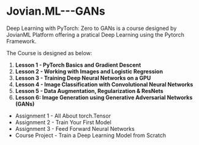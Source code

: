 # Jovian.ML---GANs
Deep Learning with PyTorch: Zero to GANs is a course designed by JovianML Platform offering a pratical Deep Learning using the Pytorch Framework.

The Course is designed as below:
1. **Lesson 1 - PyTorch Basics and Gradient Descent**
2. **Lesson 2 - Working with Images and Logistic Regression**
3. **Lesson 3 - Training Deep Neural Networks on a GPU**
4. **Lesson 4 - Image Classification with Convolutional Neural Networks**
5. **Lesson 5 - Data Augmentation, Regularization & ResNets**
6. **Lesson 6: Image Generation using Generative Adversarial Networks (GANs)**

- Assignment 1 - All About torch.Tensor
- Assignment 2 - Train Your First Model
- Assignment 3 - Feed Forward Neural Networks
- Course Project - Train a Deep Learning Model from Scratch

